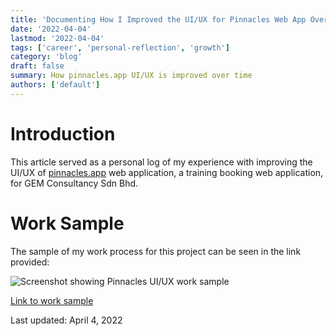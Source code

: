 ```yaml
---
title: 'Documenting How I Improved the UI/UX for Pinnacles Web App Over Time'
date: '2022-04-04'
lastmod: '2022-04-04'
tags: ['career', 'personal-reflection', 'growth']
category: 'blog'
draft: false
summary: How pinnacles.app UI/UX is improved over time
authors: ['default']
---
```


# Introduction

This article served as a personal log of my experience with improving the UI/UX of [pinnacles.app](https://pinnacles.app) web application, a training booking web application, for GEM Consultancy Sdn Bhd.

# Work Sample

The sample of my work process for this project can be seen in the link provided:

![Screenshot showing Pinnacles UI/UX work sample](/static/images/pinnacles-ui-ux-work-sample.png)

[Link to work sample](https://www.figma.com/file/vgiui8BoUz33BpUgYjRB9M/Pinnacles-UI-Improvement?node-id=0%3A1)

Last updated: April 4, 2022

